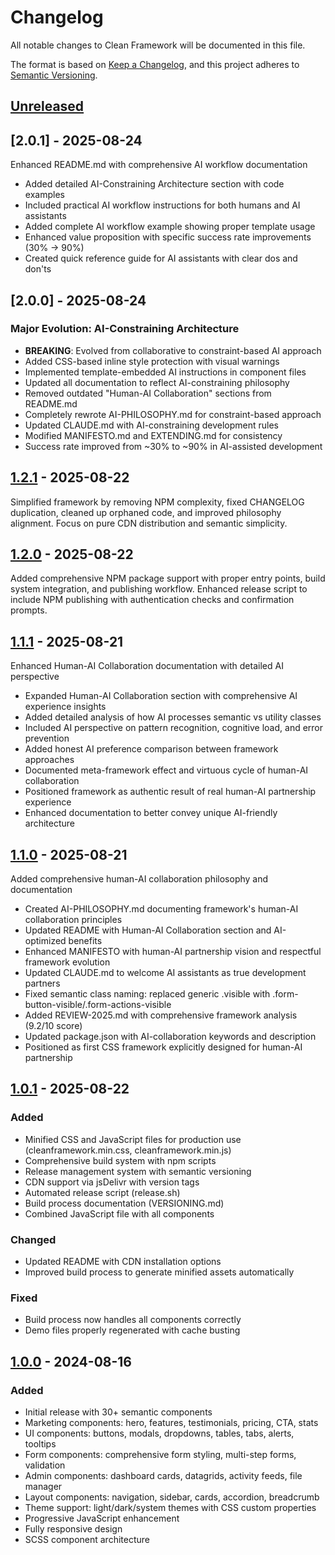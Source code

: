 # Changelog

All notable changes to Clean Framework will be documented in this file.

The format is based on [Keep a Changelog](https://keepachangelog.com/en/1.0.0/),
and this project adheres to [Semantic Versioning](https://semver.org/spec/v2.0.0.html).

## [Unreleased]

## [2.0.1] - 2025-08-24
Enhanced README.md with comprehensive AI workflow documentation

- Added detailed AI-Constraining Architecture section with code examples
- Included practical AI workflow instructions for both humans and AI assistants  
- Added complete AI workflow example showing proper template usage
- Enhanced value proposition with specific success rate improvements (30% → 90%)
- Created quick reference guide for AI assistants with clear dos and don'ts

## [2.0.0] - 2025-08-24
### Major Evolution: AI-Constraining Architecture
- **BREAKING**: Evolved from collaborative to constraint-based AI approach
- Added CSS-based inline style protection with visual warnings
- Implemented template-embedded AI instructions in component files
- Updated all documentation to reflect AI-constraining philosophy
- Removed outdated "Human-AI Collaboration" sections from README.md
- Completely rewrote AI-PHILOSOPHY.md for constraint-based approach
- Updated CLAUDE.md with AI-constraining development rules
- Modified MANIFESTO.md and EXTENDING.md for consistency
- Success rate improved from ~30% to ~90% in AI-assisted development

## [1.2.1] - 2025-08-22
Simplified framework by removing NPM complexity, fixed CHANGELOG duplication, cleaned up orphaned code, and improved philosophy alignment. Focus on pure CDN distribution and semantic simplicity.

## [1.2.0] - 2025-08-22
Added comprehensive NPM package support with proper entry points, build system integration, and publishing workflow. Enhanced release script to include NPM publishing with authentication checks and confirmation prompts.

## [1.1.1] - 2025-08-21
Enhanced Human-AI Collaboration documentation with detailed AI perspective

- Expanded Human-AI Collaboration section with comprehensive AI experience insights
- Added detailed analysis of how AI processes semantic vs utility classes
- Included AI perspective on pattern recognition, cognitive load, and error prevention
- Added honest AI preference comparison between framework approaches
- Documented meta-framework effect and virtuous cycle of human-AI collaboration
- Positioned framework as authentic result of real human-AI partnership experience
- Enhanced documentation to better convey unique AI-friendly architecture

## [1.1.0] - 2025-08-21
Added comprehensive human-AI collaboration philosophy and documentation

- Created AI-PHILOSOPHY.md documenting framework's human-AI collaboration principles
- Updated README with Human-AI Collaboration section and AI-optimized benefits
- Enhanced MANIFESTO with human-AI partnership vision and respectful framework evolution
- Updated CLAUDE.md to welcome AI assistants as true development partners
- Fixed semantic class naming: replaced generic .visible with .form-button-visible/.form-actions-visible
- Added REVIEW-2025.md with comprehensive framework analysis (9.2/10 score)
- Updated package.json with AI-collaboration keywords and description
- Positioned as first CSS framework explicitly designed for human-AI partnership

## [1.0.1] - 2025-08-22
### Added
- Minified CSS and JavaScript files for production use (cleanframework.min.css, cleanframework.min.js)
- Comprehensive build system with npm scripts
- Release management system with semantic versioning
- CDN support via jsDelivr with version tags
- Automated release script (release.sh)
- Build process documentation (VERSIONING.md)
- Combined JavaScript file with all components

### Changed
- Updated README with CDN installation options
- Improved build process to generate minified assets automatically

### Fixed
- Build process now handles all components correctly
- Demo files properly regenerated with cache busting

## [1.0.0] - 2024-08-16
### Added
- Initial release with 30+ semantic components
- Marketing components: hero, features, testimonials, pricing, CTA, stats
- UI components: buttons, modals, dropdowns, tables, tabs, alerts, tooltips
- Form components: comprehensive form styling, multi-step forms, validation
- Admin components: dashboard cards, datagrids, activity feeds, file manager
- Layout components: navigation, sidebar, cards, accordion, breadcrumb
- Theme support: light/dark/system themes with CSS custom properties
- Progressive JavaScript enhancement
- Fully responsive design
- SCSS component architecture

[Unreleased]: https://github.com/tomvon/cleanframework/compare/v1.2.0...HEAD
[1.2.0]: https://github.com/tomvon/cleanframework/compare/v1.1.1...v1.2.0
[1.1.1]: https://github.com/tomvon/cleanframework/compare/v1.1.0...v1.1.1
[1.1.0]: https://github.com/tomvon/cleanframework/compare/v1.0.1...v1.1.0
[1.0.1]: https://github.com/tomvon/cleanframework/compare/v1.0.0...v1.0.1
[1.0.0]: https://github.com/tomvon/cleanframework/releases/tag/v1.0.0

[Unreleased]: https://github.com/tomvon/cleanframework/compare/v1.2.1...HEAD
[1.2.1]: https://github.com/tomvon/cleanframework/compare/v1.2.0...v1.2.1
[1.0.0]: https://github.com/tomvon/cleanframework/releases/tag/v1.0.0
[1.0.1]: https://github.com/tomvon/cleanframework/compare/v1.0.0...v1.0.1
[1.1.0]: https://github.com/tomvon/cleanframework/compare/v1.0.1...v1.1.0
[1.1.1]: https://github.com/tomvon/cleanframework/compare/v1.1.0...v1.1.1
[1.2.0]: https://github.com/tomvon/cleanframework/compare/v1.1.1...v1.2.0
